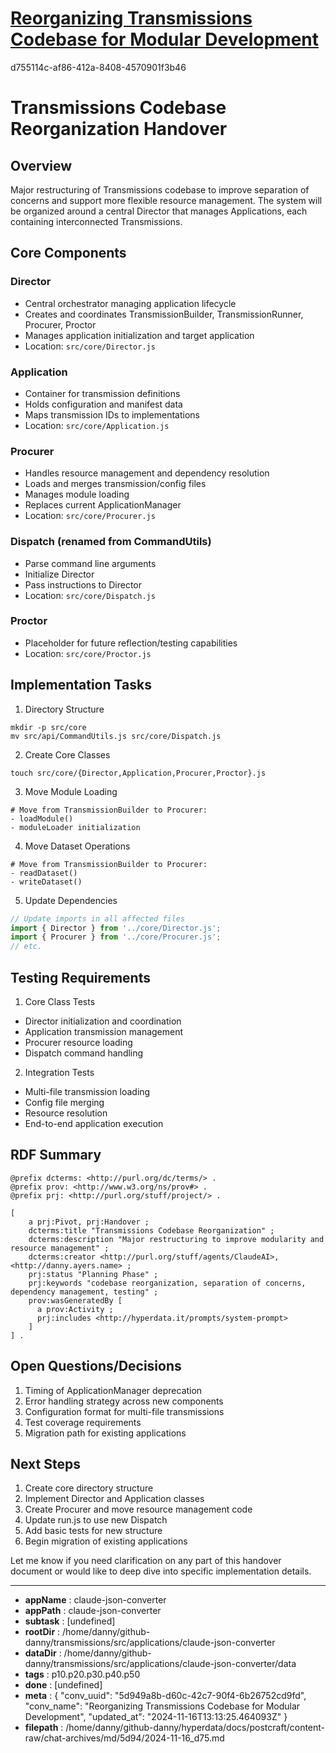 # [Reorganizing Transmissions Codebase for Modular Development](https://claude.ai/chat/5d949a8b-d60c-42c7-90f4-6b26752cd9fd)

d755114c-af86-412a-8408-4570901f3b46

 

<antArtifact identifier="transmissions-handover" type="text/markdown" title="Transmissions Reorganization Handover Document">

# Transmissions Codebase Reorganization Handover

## Overview
Major restructuring of Transmissions codebase to improve separation of concerns and support more flexible resource management. The system will be organized around a central Director that manages Applications, each containing interconnected Transmissions.

## Core Components

### Director
- Central orchestrator managing application lifecycle
- Creates and coordinates TransmissionBuilder, TransmissionRunner, Procurer, Proctor
- Manages application initialization and target application
- Location: `src/core/Director.js`

### Application 
- Container for transmission definitions
- Holds configuration and manifest data
- Maps transmission IDs to implementations
- Location: `src/core/Application.js`

### Procurer
- Handles resource management and dependency resolution
- Loads and merges transmission/config files
- Manages module loading
- Replaces current ApplicationManager
- Location: `src/core/Procurer.js`

### Dispatch (renamed from CommandUtils)
- Parse command line arguments
- Initialize Director
- Pass instructions to Director
- Location: `src/core/Dispatch.js`

### Proctor
- Placeholder for future reflection/testing capabilities
- Location: `src/core/Proctor.js`

## Implementation Tasks

1. Directory Structure
```
mkdir -p src/core
mv src/api/CommandUtils.js src/core/Dispatch.js
```

2. Create Core Classes
```
touch src/core/{Director,Application,Procurer,Proctor}.js
```

3. Move Module Loading
```
# Move from TransmissionBuilder to Procurer:
- loadModule()
- moduleLoader initialization
```

4. Move Dataset Operations  
```
# Move from TransmissionBuilder to Procurer:
- readDataset()
- writeDataset()
```

5. Update Dependencies
```javascript
// Update imports in all affected files
import { Director } from '../core/Director.js';
import { Procurer } from '../core/Procurer.js';
// etc.
```

## Testing Requirements

1. Core Class Tests
- Director initialization and coordination
- Application transmission management 
- Procurer resource loading
- Dispatch command handling

2. Integration Tests  
- Multi-file transmission loading
- Config file merging
- Resource resolution
- End-to-end application execution

## RDF Summary
```turtle
@prefix dcterms: <http://purl.org/dc/terms/> .
@prefix prov: <http://www.w3.org/ns/prov#> .
@prefix prj: <http://purl.org/stuff/project/> .

[
    a prj:Pivot, prj:Handover ;
    dcterms:title "Transmissions Codebase Reorganization" ;
    dcterms:description "Major restructuring to improve modularity and resource management" ;
    dcterms:creator <http://purl.org/stuff/agents/ClaudeAI>, <http://danny.ayers.name> ;
    prj:status "Planning Phase" ;
    prj:keywords "codebase reorganization, separation of concerns, dependency management, testing" ;
    prov:wasGeneratedBy [
      a prov:Activity ;
      prj:includes <http://hyperdata.it/prompts/system-prompt>
    ]
] .
```

## Open Questions/Decisions

1. Timing of ApplicationManager deprecation
2. Error handling strategy across new components
3. Configuration format for multi-file transmissions
4. Test coverage requirements
5. Migration path for existing applications

## Next Steps

1. Create core directory structure
2. Implement Director and Application classes
3. Create Procurer and move resource management code
4. Update run.js to use new Dispatch
5. Add basic tests for new structure
6. Begin migration of existing applications

</antArtifact>

Let me know if you need clarification on any part of this handover document or would like to deep dive into specific implementation details.

---

* **appName** : claude-json-converter
* **appPath** : claude-json-converter
* **subtask** : [undefined]
* **rootDir** : /home/danny/github-danny/transmissions/src/applications/claude-json-converter
* **dataDir** : /home/danny/github-danny/transmissions/src/applications/claude-json-converter/data
* **tags** : p10.p20.p30.p40.p50
* **done** : [undefined]
* **meta** : {
  "conv_uuid": "5d949a8b-d60c-42c7-90f4-6b26752cd9fd",
  "conv_name": "Reorganizing Transmissions Codebase for Modular Development",
  "updated_at": "2024-11-16T13:13:25.464093Z"
}
* **filepath** : /home/danny/github-danny/hyperdata/docs/postcraft/content-raw/chat-archives/md/5d94/2024-11-16_d75.md